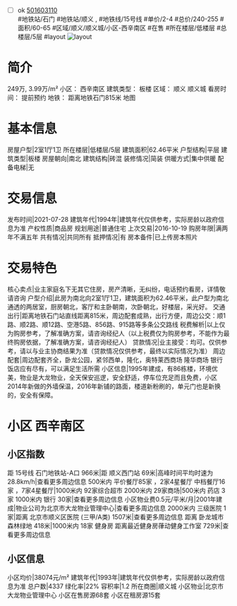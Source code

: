 - [ ] ok [501603110](https://bj.5i5j.com/ershoufang/501603110.html)  
 #地铁站/石门 #地铁站/顺义 ,  #地铁线/15号线
#单价/2-4 #总价/240-255 #面积/60-65   #区域/顺义/顺义城/小区-西辛南区 #在售 #所在楼层/低楼层 #总楼层/5层 #layout 
![layout](http://image2a.5i5j.com/bdir/layout/275edec1b46d4abc9ce103c1e523fd1c.jpg_P5.jpg) 
# 简介 
 249万,  3.99万/m² 
小区： 西辛南区
建筑类型： 板楼
区域： 顺义 顺义城
看房时间： 提前预约
地铁： 距离地铁石门815米 地图
# 基本信息 
 房屋户型|2室1厅1卫
所在楼层|低楼层/5层
建筑面积|62.46平米
户型结构|平层
建筑类型|板楼
房屋朝向|南北
建筑结构|砖混
装修情况|简装
供暖方式|集中供暖
配备电梯|无
# 交易信息 
 发布时间|2021-07-28
建筑年代|1994年|建筑年代仅供参考，实际房龄以政府信息为准
产权性质|商品房
规划用途|普通住宅
上次交易|2016-10-19
购房年限|满两年不满五年
共有情况|共同所有
抵押情况|有
房本备件|已上传房本照片
# 交易特色 
 核心卖点|业主家庭名下无其它住房，房产清晰，无纠纷，电话预约看房，详情敬请咨询
户型介绍|此房为南北向2室1厅1卫，建筑面积为62.46平米，此户型为南北通透的两居室，厨房朝北，客厅和主卧朝南，次卧朝北，好楼层，采光好。
交通出行|距离地铁石门站直线距离815米，周边配套成熟，出行方便，周边公交：顺1路、顺2路、顺12路、空港5路、856路、915路等多条公交路线
税费解析|以上仅为购房参考，了解准确方案，请咨询经纪人（以上税费仅为购房参考，不能作为最终购房依据，了解准确方案，请咨询经纪人）
贷款情况|业主接受：均可。仅供参考，请以与业主协商结果为准（贷款情况仅供参考，最终以实际情况为准）
周边配套|周边配套齐全，卧龙公园，紧邻西单，隆化，奥特莱西商场 隆华商场 银行 饭店应有尽有，可以满足生活所需
小区信息|1995年建成，有86栋楼，环境优美，物业是大龙物业，全天保安巡逻，安全舒适，停车位充足而且免费，小区2014年新做的外墙保温，2016年新铺的路面，楼道新粉刷的，单元门也是新换的，安全有保障。
# 小区 西辛南区
## 小区指数 
 距 15号线 石门地铁站-A口 966米|距 顺义西门站 69米|高峰时间平均时速为28.8km/h|查看更多周边信息
500米内 平价餐厅85家 ，2家4星餐厅
中档餐厅16家 ，7家4星餐厅|1000米内 92家综合超市
2000米内 29家商场|500米内 药店 3家
1000米内 银行 30家|查看更多周边信息
小区物业费0.5元/平米/月|2001年建成|物业公司为北京市大龙物业管理中心|查看更多周边信息
2000米内 三级医院 1家|距离 北京市顺义区医院 (三甲/A类) 1507米|查看更多周边信息
距离 卧龙城市森林绿地 418米|1000米内 18家 健身房
距离最近健身房葎动健身工作室 729米|查看更多周边信息
## 小区信息 
 小区均价|38074元/m²
建筑年代|1993年|建筑年代仅供参考，实际房龄以政府信息为准
总户数|4337
绿化率|22%
容积率|1.2
所在商圈|顺义城
小区物业|北京市大龙物业管理中心
小区在售房源68套
小区在租房源15套
